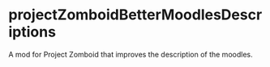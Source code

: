 # projectZomboidBetterMoodlesDescriptions
A mod for Project Zomboid that improves the description of the moodles.
